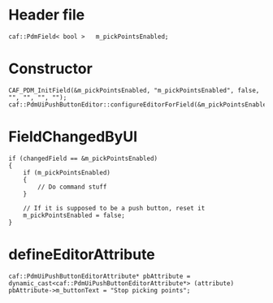 # Header file
    
    caf::PdmField< bool >   m_pickPointsEnabled;
    
# Constructor
  
    CAF_PDM_InitField(&m_pickPointsEnabled, "m_pickPointsEnabled", false, "", "", "", "");
    caf::PdmUiPushButtonEditor::configureEditorForField(&m_pickPointsEnabled);
    
# FieldChangedByUI

    if (changedField == &m_pickPointsEnabled)
    {
        if (m_pickPointsEnabled)
        {
            // Do command stuff
        }
        
        // If it is supposed to be a push button, reset it
        m_pickPointsEnabled = false;
    }
    
# defineEditorAttribute
    
    caf::PdmUiPushButtonEditorAttribute* pbAttribute = dynamic_cast<caf::PdmUiPushButtonEditorAttribute*> (attribute)
    pbAttribute->m_buttonText = "Stop picking points";
